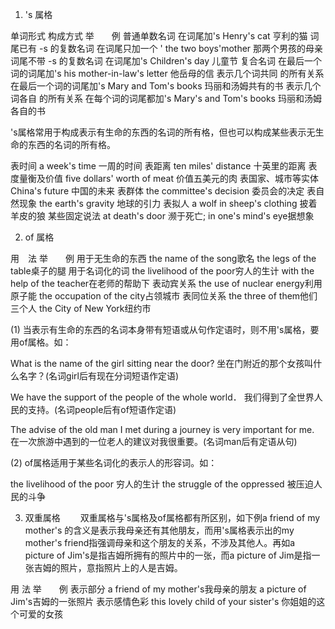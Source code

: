 1. 's 属格 


单词形式 构成方式 举　　例 
普通单数名词 在词尾加's Henry's cat 亨利的猫 
词尾已有 -s
的复数名词 在词尾只加一个 ' the two boys'mother
那两个男孩的母亲 
词尾不带 -s
的复数名词 在词尾加's Children's day
儿童节 
复合名词 在最后一个词的词尾加's his mother-in-law's letter
他岳母的信 
表示几个词共同
的所有关系 在最后一个词的词尾加's Mary and Tom's books
玛丽和汤姆共有的书 
表示几个词各自
的所有关系 在每个词的词尾都加's Mary's and Tom's books
玛丽和汤姆各自的书 

's属格常用于构成表示有生命的东西的名词的所有格，但也可以构成某些表示无生命的东西的名词的所有格。

表时间 a week's time 一周的时间 
表距离 ten miles' distance 十英里的距离 
表度量衡及价值 five dollars' worth of meat 价值五美元的肉 
表国家、城市等实体 China's future 中国的未来 
表群体 the committee's decision 委员会的决定 
表自然现象 the earth's gravity 地球的引力 
表拟人 a wolf in sheep's clothing 披着羊皮的狼 
某些固定说法 at death's door 濒于死亡; in one's mind's eye据想象 



2. of 属格


用　法 举　　例 
用于无生命的东西 the name of the song歌名
the legs of the table桌子的腿 
用于名词化的词 the livelihood of the poor穷人的生计
with the help of the teacher在老师的帮助下 
表动宾关系 the use of nuclear energy利用原子能
the occupation of the city占领城市 
表同位关系 the three of them他们三个人
the City of New York纽约市 

(1) 当表示有生命的东西的名词本身带有短语或从句作定语时，则不用's属格，要用of属格。如：

What is the name of the girl sitting near the door? 
坐在门附近的那个女孩叫什么名字？(名词girl后有现在分词短语作定语)

We have the support of the people of the whole world．
我们得到了全世界人民的支持。(名词people后有of短语作定语) 

The advise of the old man I met during a journey is very important for me.
在一次旅游中遇到的一位老人的建议对我很重要。(名词man后有定语从句)

(2) of属格适用于某些名词化的表示人的形容词。如：

the livelihood of the poor 穷人的生计
the struggle of the oppressed 被压迫人民的斗争



3. 双重属格
　　双重属格与's属格及of属格都有所区别，如下例a friend of my mother's 的含义是表示我母亲还有其他朋友，而用's属格表示出的my mother's friend指强调母亲和这个朋友的关系，不涉及其他人。再如a picture of Jim's是指吉姆所拥有的照片中的一张，而a picture of Jim是指一张吉姆的照片，意指照片上的人是吉姆。

用 法 举　　例 
表示部分 a friend of my mother's我母亲的朋友
a picture of Jim's吉姆的一张照片 
表示感情色彩 this lovely child of your sister's
你姐姐的这个可爱的女孩 
